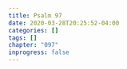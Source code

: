 ```yaml
---
title: Psalm 97
date: 2020-03-28T20:25:52-04:00
categories: []
tags: []
chapter: "097"
inprogress: false
---
```


